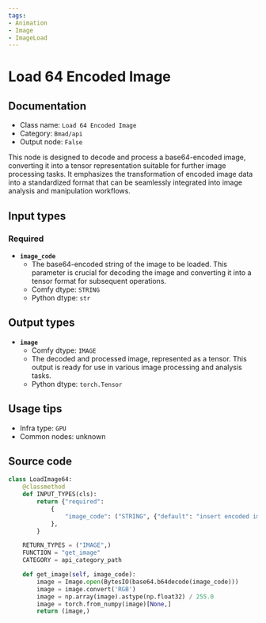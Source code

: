 ```yaml
---
tags:
- Animation
- Image
- ImageLoad
---
```


# Load 64 Encoded Image
## Documentation
- Class name: `Load 64 Encoded Image`
- Category: `Bmad/api`
- Output node: `False`

This node is designed to decode and process a base64-encoded image, converting it into a tensor representation suitable for further image processing tasks. It emphasizes the transformation of encoded image data into a standardized format that can be seamlessly integrated into image analysis and manipulation workflows.
## Input types
### Required
- **`image_code`**
    - The base64-encoded string of the image to be loaded. This parameter is crucial for decoding the image and converting it into a tensor format for subsequent operations.
    - Comfy dtype: `STRING`
    - Python dtype: `str`
## Output types
- **`image`**
    - Comfy dtype: `IMAGE`
    - The decoded and processed image, represented as a tensor. This output is ready for use in various image processing and analysis tasks.
    - Python dtype: `torch.Tensor`
## Usage tips
- Infra type: `GPU`
- Common nodes: unknown


## Source code
```python
class LoadImage64:
    @classmethod
    def INPUT_TYPES(cls):
        return {"required":
            {
                "image_code": ("STRING", {"default": "insert encoded image here"})
            },
        }

    RETURN_TYPES = ("IMAGE",)
    FUNCTION = "get_image"
    CATEGORY = api_category_path

    def get_image(self, image_code):
        image = Image.open(BytesIO(base64.b64decode(image_code)))
        image = image.convert('RGB')
        image = np.array(image).astype(np.float32) / 255.0
        image = torch.from_numpy(image)[None,]
        return (image,)

```
